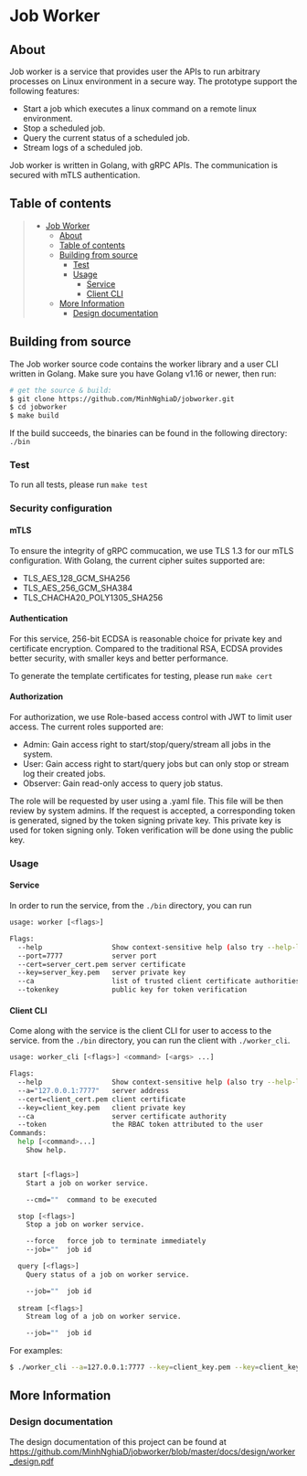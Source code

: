 # Job Worker

## About 

Job worker is a service that provides user the APIs to run arbitrary processes on Linux environment in a secure way. The prototype support the following features:

* Start a job which executes a linux command on a remote linux environment.
* Stop a scheduled job.
* Query the current status of a scheduled job.
* Stream logs of a scheduled job.

Job worker is written in Golang, with gRPC APIs. The communication is secured with mTLS authentication.

## Table of contents

> * [Job Worker](#job_worker)
>   * [About](#about)
>   * [Table of contents](#table-of-contents)
>   * [Building from source](#building-from-source)
>     * [Test](#test) 
>     * [Usage](#usage)
>       * [Service](#service)
>       * [Client CLI](#client-cli)
>   * [More Information](#more-information)
>     * [Design documentation](#design-documentation)


## Building from source

The Job worker source code contains the worker library and a user CLI written in Golang. Make sure you have Golang v1.16 or newer, then run:


```bash
# get the source & build:
$ git clone https://github.com/MinhNghiaD/jobworker.git
$ cd jobworker
$ make build
```

If the build succeeds, the binaries can be found in the following directory: `./bin`

### Test

To run all tests, please run `make test`

### Security configuration
#### mTLS 
To ensure the integrity of gRPC commucation, we use TLS 1.3 for our mTLS configuration. With Golang, the current cipher suites supported are: 
* TLS_AES_128_GCM_SHA256
* TLS_AES_256_GCM_SHA384
* TLS_CHACHA20_POLY1305_SHA256

#### Authentication

For this service, 256-bit ECDSA is reasonable choice for private key and certificate encryption. Compared to the traditional RSA, ECDSA provides better security, with smaller keys and better performance.

To generate the template certificates for testing, please run `make cert`

#### Authorization
For authorization, we use Role-based access control with JWT to limit user access. The current roles supported are:
* Admin: Gain access right to start/stop/query/stream all jobs in the system.
* User: Gain access right to start/query jobs but can only stop or stream log their created jobs.
* Observer: Gain read-only access to query job status.

The role will be requested by user using a .yaml file. This file will be then review by system admins. If the request is accepted, a corresponding token is generated, signed by the token signing private key. This private key is used for token signing only. Token verification will be done using the public key. 


### Usage

#### Service

In order to run the service, from the `./bin` directory, you can run

```bash
usage: worker [<flags>]

Flags:
  --help                 Show context-sensitive help (also try --help-long and --help-man).
  --port=7777            server port
  --cert=server_cert.pem server certificate
  --key=server_key.pem   server private key
  --ca                   list of trusted client certificate authorities.
  --tokenkey             public key for token verification

```

#### Client CLI

Come along with the service is the client CLI for user to access to the service. from the `./bin` directory, you can run the client with `./worker_cli`.

```bash
usage: worker_cli [<flags>] <command> [<args> ...]

Flags:
  --help                 Show context-sensitive help (also try --help-long and --help-man).
  --a="127.0.0.1:7777"   server address
  --cert=client_cert.pem client certificate
  --key=client_key.pem   client private key
  --ca                   server certificate authority
  --token                the RBAC token attributed to the user
Commands:
  help [<command>...]
    Show help.


  start [<flags>]
    Start a job on worker service.

    --cmd=""  command to be executed

  stop [<flags>]
    Stop a job on worker service.

    --force   force job to terminate immediately
    --job=""  job id

  query [<flags>]
    Query status of a job on worker service.

    --job=""  job id
  
  stream [<flags>]
    Stream log of a job on worker service.

    --job=""  job id
```

For examples:
```bash
$ ./worker_cli --a=127.0.0.1:7777 --key=client_key.pem --key=client_key.pem start --ca=server_ca.pem --cmd=bash -- "-c" "trap -- SIGINT SIGTERM SIGKILL; while true; do date +%F_%T; sleep 1; done"
```

## More Information

### Design documentation

The design documentation of this project can be found at <https://github.com/MinhNghiaD/jobworker/blob/master/docs/design/worker_design.pdf> 

